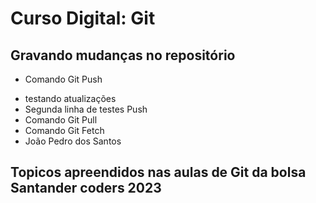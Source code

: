 # Curso Digital: Git

## Gravando mudanças no repositório

- Comando Git Push

* testando atualizações
* Segunda linha de testes Push
* Comando Git Pull
* Comando Git Fetch
* João Pedro dos Santos

## Topicos apreendidos nas aulas de Git da bolsa Santander coders 2023
